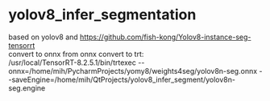 # yolov8_infer_segmentation
based on yolov8 and https://github.com/fish-kong/Yolov8-instance-seg-tensorrt  
convert to onnx
from onnx convert to trt:   
/usr/local/TensorRT-8.2.5.1/bin/trtexec --onnx=/home/mih/PycharmProjects/yomy8/weights4seg/yolov8n-seg.onnx --saveEngine=/home/mih/QtProjects/yolov8_infer_segment/yolov8n-seg.engine

